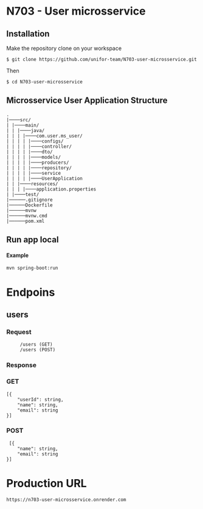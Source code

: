 # N703 - User microsservice

## Installation

Make the repository clone on your workspace

```
$ git clone https://github.com/unifor-team/N703-user-microsservice.git
```
Then

```
$ cd N703-user-microsservice
```

## Microsservice User Application Structure 
```
.
|────src/
| |────main/
| | |────java/
| | | |────com.user.ms_user/
| | | | |────configs/
| | | | |────controller/
| | | | |────dto/
| | | | |────models/
| | | | |────producers/
| | | | |────repository/
| | | | |────service
| | | | |────UserApplication
| | |────resources/
| | | |────application.properties
| |────test/
|──────.gitignore
|──────Dockerfile
|──────mvnw
|──────mvnw.cmd
|──────pom.xml
```


## Run app local

#### Example

```
mvn spring-boot:run
```

# Endpoins

## users

### Request
         /users (GET)
         /users (POST)
### Response
### GET
    [{
        "userId": string,
        "name": string,
        "email": string
    }]
### POST
     [{
        "name": string,
        "email": string
    }]

# Production URL
```
https://n703-user-microsservice.onrender.com
```
